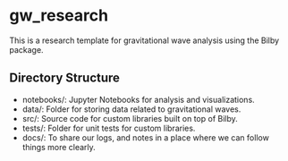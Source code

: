 # gw_research

This is a research template for gravitational wave analysis using the Bilby package.

## Directory Structure
- notebooks/: Jupyter Notebooks for analysis and visualizations.
- data/: Folder for storing data related to gravitational waves.
- src/: Source code for custom libraries built on top of Bilby.
- tests/: Folder for unit tests for custom libraries.
- docs/: To share our logs, and notes in a place where we can follow things more clearly.

